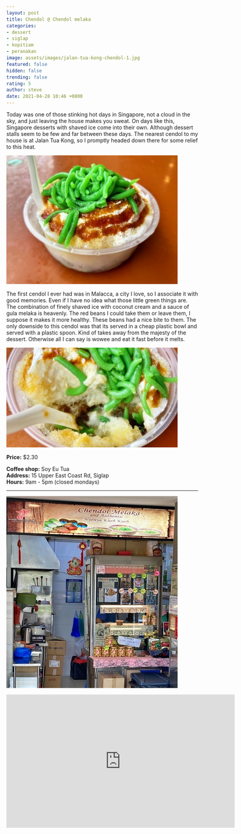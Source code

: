```yaml
---
layout: post
title: Chendol @ Chendol melaka
categories:
- dessert
- siglap
- kopitiam
- peranakan
image: assets/images/jalan-tua-kong-chendol-1.jpg
featured: false
hidden: false
trending: false
rating: 5
author: steve
date: 2021-04-28 10:46 +0800
---
```

Today was one of those stinking hot days in Singapore, not a cloud in the sky, and just leaving the house makes you sweat. On days like this, Singapore desserts with shaved ice come into their own. Although dessert stalls seem to be few and far between these days. The nearest cendol to my house is at Jalan Tua Kong, so I promptly headed down there for some relief to this heat.

![Cendol](/assets/images/jalan-tua-kong-chendol-4.jpg "Cendol")

The first cendol I ever had was in Malacca, a city I love, so I associate it with good memories. Even if I have no idea what those little green things are. The combination of finely shaved ice with coconut cream and a sauce of gula melaka is heavenly. The red beans I could take them or leave them, I suppose it makes it more healthy. These beans had a nice bite to them. The only downside to this cendol was that its served in a cheap plastic bowl and served with a plastic spoon. Kind of takes away from the majesty of the dessert. Otherwise all I can say is wowee and eat it fast before it melts.

![Cendol closeup](/assets/images/jalan-tua-kong-chendol-2.jpg "Cendol closeup")

**Price:** $2.30  

**Coffee shop:** Soy Eu Tua  
**Address:** 15 Upper East Coast Rd, Siglap  
**Hours:** 9am - 5pm (closed mondays)

***  

![Cendol melaka](/assets/images/jalan-tua-kong-chendol-3.jpg "Cendol melaka")

<iframe src="https://www.google.com/maps/embed?pb=!1m14!1m8!1m3!1d15955.08339107152!2d103.9257479!3d1.312931!3m2!1i1024!2i768!4f13.1!3m3!1m2!1s0x0%3A0x2e291e2efa1806eb!2sSoy%20Eu%20Tua%20Coffee%20Shop!5e0!3m2!1sen!2ssg!4v1617203534419!5m2!1sen!2ssg" width="600" height="350" style="border:0;" allowfullscreen="" loading="lazy"></iframe>